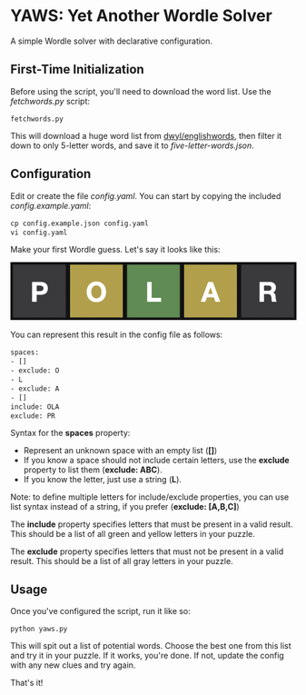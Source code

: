 # YAWS: Yet Another Wordle Solver

A simple Wordle solver with declarative configuration.

## First-Time Initialization

Before using the script, you'll need to download the word list. Use the _fetchwords.py_ script:

```
fetchwords.py
```

This will download a huge word list from [dwyl/englishwords](https://github.com/dwyl/english-words), then filter it down to only 5-letter words, and save it to _five-letter-words.json_.

## Configuration

Edit or create the file _config.yaml_. You can start by copying the included _config.example.yaml_:

```
cp config.example.json config.yaml
vi config.yaml
```

Make your first Wordle guess. Let's say it looks like this:

![POLAR](assets/example.png)

You can represent this result in the config file as follows:

```
spaces:
- []
- exclude: O
- L
- exclude: A
- []
include: OLA
exclude: PR
```

Syntax for the **spaces** property:
- Represent an unknown space with an empty list (**[]**)
- If you know a space should not include certain letters, use the **exclude** property to list them (**exclude: ABC**).
- If you know the letter, just use a string (**L**).

Note: to define multiple letters for include/exclude properties, you can use list syntax instead of a string, if you prefer (**exclude: [A,B,C]**)

The **include** property specifies letters that must be present in a valid result. This should be a list of all green and yellow letters in your puzzle.

The **exclude** property specifies letters that must not be present in a valid result. This should be a list of all gray letters in your puzzle.

## Usage

Once you've configured the script, run it like so:

```
python yaws.py
```

This will spit out a list of potential words. Choose the best one from this list and try it in your puzzle. If it works, you're done. If not, update the config with any new clues and try again.

That's it!